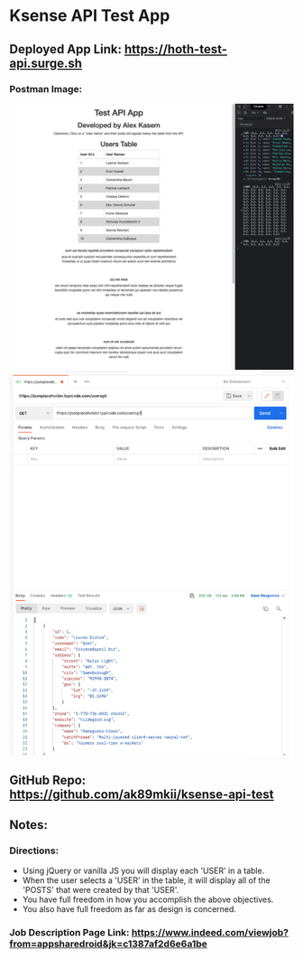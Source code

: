 # Ksense API Test App

## Deployed App Link: https://hoth-test-api.surge.sh

### Postman Image:
![Screenshot 01](02.png)
![Screenshot 01](01.png)

## GitHub Repo: https://github.com/ak89mkii/ksense-api-test

## Notes:
### Directions:
- Using jQuery or vanilla JS you will display each 'USER' in a table.
- When the user selects a 'USER' in the table, it will display all of the 'POSTS' that were created by that 'USER'. 
- You have full freedom in how you accomplish the above objectives.
- You also have full freedom as far as design is concerned.

### Job Description Page Link: https://www.indeed.com/viewjob?from=appsharedroid&jk=c1387af2d6e6a1be

